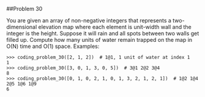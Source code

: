 ##Problem 30

You are given an array of non-negative integers that represents a two-dimensional elevation map where each element
is unit-width wall and the integer is the height. Suppose it will rain and all spots between two walls get filled
up. Compute how many units of water remain trapped on the map in O(N) time and O(1) space.
Examples:

    >>> coding_problem_30([2, 1, 2])  # 1@1, 1 unit of water at index 1
    1
    >>> coding_problem_30([3, 0, 1, 3, 0, 5])  # 3@1 2@2 3@4
    8
    >>> coding_problem_30([0, 1, 0, 2, 1, 0, 1, 3, 2, 1, 2, 1])  # 1@2 1@4 2@5 1@6 1@9
    6